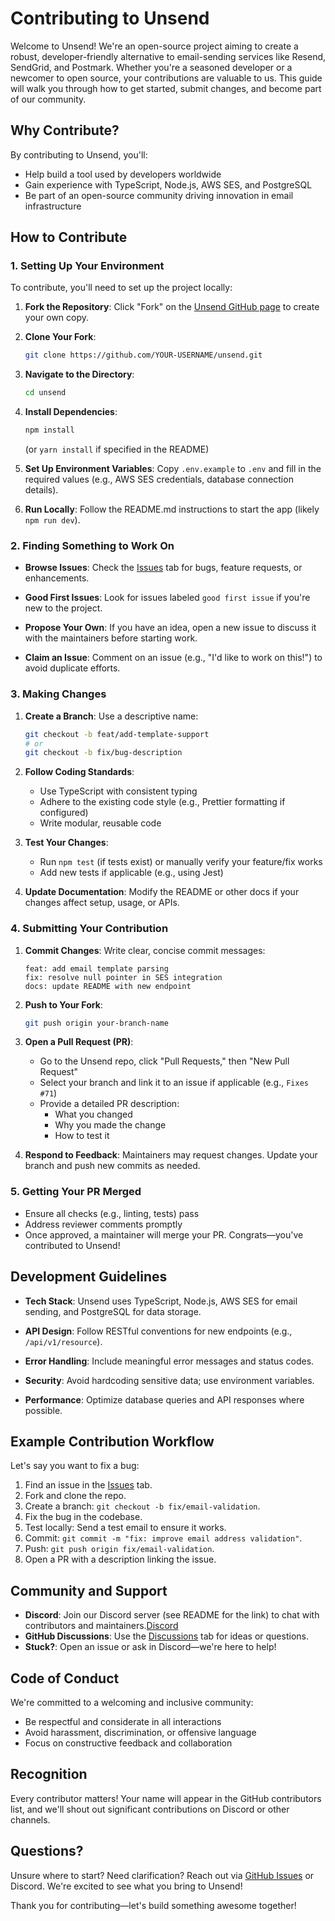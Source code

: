 # Contributing to Unsend

Welcome to Unsend! We're an open-source project aiming to create a robust, developer-friendly alternative to email-sending services like Resend, SendGrid, and Postmark. Whether you're a seasoned developer or a newcomer to open source, your contributions are valuable to us. This guide will walk you through how to get started, submit changes, and become part of our community.

## Why Contribute?

By contributing to Unsend, you'll:
- Help build a tool used by developers worldwide
- Gain experience with TypeScript, Node.js, AWS SES, and PostgreSQL
- Be part of an open-source community driving innovation in email infrastructure

## How to Contribute

### 1. Setting Up Your Environment

To contribute, you'll need to set up the project locally:

1. **Fork the Repository**: Click "Fork" on the [Unsend GitHub page](https://github.com/unsend/unsend) to create your own copy.

2. **Clone Your Fork**: 
   ```bash
   git clone https://github.com/YOUR-USERNAME/unsend.git
   ```

3. **Navigate to the Directory**: 
   ```bash
   cd unsend
   ```

4. **Install Dependencies**: 
   ```bash
   npm install
   ```
   (or `yarn install` if specified in the README)

5. **Set Up Environment Variables**: Copy `.env.example` to `.env` and fill in the required values (e.g., AWS SES credentials, database connection details).

6. **Run Locally**: Follow the README.md instructions to start the app (likely `npm run dev`).

### 2. Finding Something to Work On

- **Browse Issues**: Check the [Issues](https://github.com/unsend/unsend/issues) tab for bugs, feature requests, or enhancements.

- **Good First Issues**: Look for issues labeled `good first issue` if you're new to the project.

- **Propose Your Own**: If you have an idea, open a new issue to discuss it with the maintainers before starting work.

- **Claim an Issue**: Comment on an issue (e.g., "I'd like to work on this!") to avoid duplicate efforts.

### 3. Making Changes

1. **Create a Branch**: Use a descriptive name:
   ```bash
   git checkout -b feat/add-template-support
   # or
   git checkout -b fix/bug-description
   ```

2. **Follow Coding Standards**:
   - Use TypeScript with consistent typing
   - Adhere to the existing code style (e.g., Prettier formatting if configured)
   - Write modular, reusable code

3. **Test Your Changes**:
   - Run `npm test` (if tests exist) or manually verify your feature/fix works
   - Add new tests if applicable (e.g., using Jest)

4. **Update Documentation**: Modify the README or other docs if your changes affect setup, usage, or APIs.

### 4. Submitting Your Contribution

1. **Commit Changes**: Write clear, concise commit messages:
   ```
   feat: add email template parsing
   fix: resolve null pointer in SES integration
   docs: update README with new endpoint
   ```

2. **Push to Your Fork**: 
   ```bash
   git push origin your-branch-name
   ```

3. **Open a Pull Request (PR)**:
   - Go to the Unsend repo, click "Pull Requests," then "New Pull Request"
   - Select your branch and link it to an issue if applicable (e.g., `Fixes #71`)
   - Provide a detailed PR description:
     - What you changed
     - Why you made the change
     - How to test it

4. **Respond to Feedback**: Maintainers may request changes. Update your branch and push new commits as needed.

### 5. Getting Your PR Merged

- Ensure all checks (e.g., linting, tests) pass
- Address reviewer comments promptly
- Once approved, a maintainer will merge your PR. Congrats—you've contributed to Unsend!

## Development Guidelines

- **Tech Stack**: Unsend uses TypeScript, Node.js, AWS SES for email sending, and PostgreSQL for data storage.

- **API Design**: Follow RESTful conventions for new endpoints (e.g., `/api/v1/resource`).

- **Error Handling**: Include meaningful error messages and status codes.

- **Security**: Avoid hardcoding sensitive data; use environment variables.

- **Performance**: Optimize database queries and API responses where possible.

## Example Contribution Workflow

Let's say you want to fix a bug:

1. Find an issue in the [Issues](https://github.com/unsend/unsend/issues) tab.
2. Fork and clone the repo.
3. Create a branch: `git checkout -b fix/email-validation`.
4. Fix the bug in the codebase.
5. Test locally: Send a test email to ensure it works.
6. Commit: `git commit -m "fix: improve email address validation"`.
7. Push: `git push origin fix/email-validation`.
8. Open a PR with a description linking the issue.

## Community and Support

- **Discord**: Join our Discord server (see README for the link) to chat with contributors and maintainers.[Discord](https://discord.com/invite/BU8n8pJv8S)
- **GitHub Discussions**: Use the [Discussions](https://github.com/unsend/unsend/discussions) tab for ideas or questions.
- **Stuck?**: Open an issue or ask in Discord—we're here to help!

## Code of Conduct

We're committed to a welcoming and inclusive community:

- Be respectful and considerate in all interactions
- Avoid harassment, discrimination, or offensive language
- Focus on constructive feedback and collaboration

## Recognition

Every contributor matters! Your name will appear in the GitHub contributors list, and we'll shout out significant contributions on Discord or other channels.

## Questions?

Unsure where to start? Need clarification? Reach out via [GitHub Issues](https://github.com/unsend/unsend/issues) or Discord. We're excited to see what you bring to Unsend!

Thank you for contributing—let's build something awesome together!